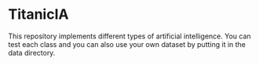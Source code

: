 # TitanicIA

This repository implements different types of artificial intelligence. You can test each class and you can also use your own dataset by putting it in the data directory.